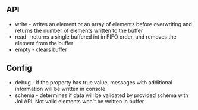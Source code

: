 ## API

* write - writes an element or an array of elements before overwriting and returns the number of elements written to the buffer
* read - returns a single buffered int in FIFO order, and removes the element
from the buffer
* empty - clears buffer

## Config
* debug - if the property has true value, messages with additional information will be written in console
* schema - determines if data will be validated by provided schema with Joi API. Not valid elements won't be written in buffer
